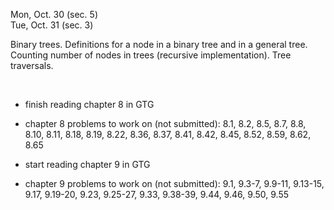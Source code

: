 
<div class="lecture2">

<div class="column_date">



Mon, Oct. 30 (sec. 5) <br>
Tue, Oct. 31 (sec. 3) 

</div>

<div class="column_materials">
<p markdown="block">


Binary trees. Definitions for a node in a binary tree and in a general tree.
Counting number of nodes in trees (recursive implementation). Tree traversals. 

<br>



</p>
</div>

<div class="column_assign">
<p markdown="block">

* finish reading chapter 8 in GTG

* chapter 8 problems to work on (not submitted): 8.1, 8.2, 8.5, 8.7, 8.8, 8.10, 
8.11, 8.18, 8.19, 8.22, 8.36, 8.37, 8.41, 8.42, 8.45, 8.52, 8.59, 8.62, 8.65   

* start reading chapter 9 in GTG

* chapter 9 problems to work on (not submitted): 9.1, 9.3-7, 9.9-11, 9.13-15, 9.17, 9.19-20, 9.23, 9.25-27, 9.33, 9.38-39, 9.44, 9.46, 9.50, 9.55 





</p>
</div>
    
</div>
